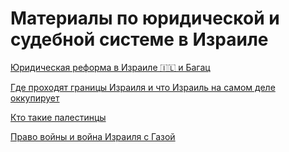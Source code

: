 # Материалы по юридической и судебной системе в Израиле

[Юридическая реформа в Израиле 🇮🇱 и Багац](/Israeli_judicial_reform_and_Bagatz_RU.md)

[Где проходят границы Израиля и что Израиль на самом деле оккупирует](/TerritoryOfIsrael_RU.md) 

[Кто такие палестинцы](/palestinians/palestinians_ru.md)

[Право войны и война Израиля с Газой](/law_of_war/law_of_war_ru.md)
